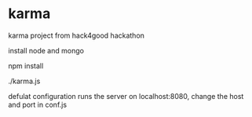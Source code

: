 karma
=====

karma project from hack4good hackathon

install node and mongo

npm install

./karma.js

defulat configuration runs the server on localhost:8080, change the host and port in conf.js


